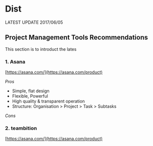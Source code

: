 # Dist
LATEST UPDATE 2017/06/05

## Project Management Tools Recommendations
This section is to introduct the lates 

### 1. Asana
[https://asana.com/](https://asana.com/product)

*Pros*
* Simple, flat design
* Flexible, Powerful
* High quality & transparent operation
* Structure: 
	Organisation > Project > Task > Subtasks

*Cons*



### 2. teambition
[https://asana.com/](https://asana.com/product)
